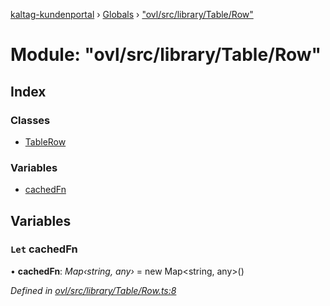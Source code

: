 [kaltag-kundenportal](../README.md) › [Globals](../globals.md) › ["ovl/src/library/Table/Row"](_ovl_src_library_table_row_.md)

# Module: "ovl/src/library/Table/Row"

## Index

### Classes

* [TableRow](../classes/_ovl_src_library_table_row_.tablerow.md)

### Variables

* [cachedFn](_ovl_src_library_table_row_.md#let-cachedfn)

## Variables

### `Let` cachedFn

• **cachedFn**: *Map‹string, any›* = new Map<string, any>()

*Defined in [ovl/src/library/Table/Row.ts:8](https://github.com/fopsdev/ovl/blob/f9b6194/ovl/src/library/Table/Row.ts#L8)*
